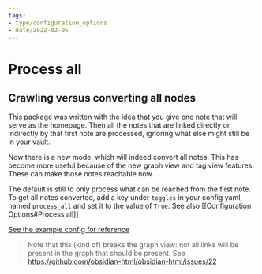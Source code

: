 ```yaml
---
tags:
- type/configuration_options
- date/2022-02-06
---
```


# Process all
## Crawling versus converting all nodes
This package was written with the idea that you give one note that will serve as the homepage. Then all the notes that are linked directly or indirectly by that first note are processed, ignoring what else might still be in your vault.

Now there is a new mode, which will indeed convert all notes. This has become more useful because of the new graph view and tag view features. These can make those notes reachable now. 

The default is still to only process what can be reached from the first note. To get all notes converted, add a key under `toggles` in your config yaml, named `process_all` and set it to the value of `True`.  See also [[Configuration Options#Process all]]

[See the example config for reference](https://github.com/obsidian-html/obsidian-html/blob/ff371c665a78d10a6658dbd8f04b759e0882a858/example_config.yml#L55)

> Note that this (kind of) breaks the graph view: not all links will be present in the graph that should be present. See https://github.com/obsidian-html/obsidian-html/issues/22